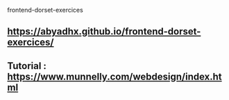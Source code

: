 frontend-dorset-exercices

## https://abyadhx.github.io/frontend-dorset-exercices/

## Tutorial : https://www.munnelly.com/webdesign/index.html
